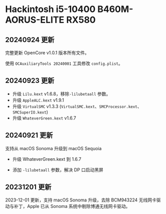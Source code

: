 # Hackintosh i5-10400 B460M-AORUS-ELITE RX580

## 20240924 更新

完整更新 OpenCore v1.0.1 版本所有文件。

使用 `OCAuxiliaryTools 20240001` 工具修改 `config.plist`。

## 20240923 更新

- 升级 `Lilu.kext` v1.6.8，移除`-lilubetaall` 参数。
- 升级 `AppleALC.kext` v1.9.1
- 升级 `VirtualSMC` v1.3.3 (`VirtualSMC.kext`、`SMCProcessor.kext`、`SMCSuperIO.kext`)
- 升级 `WhateverGreen.kext` v1.6.7

## 20240921 更新

支持从 macOS Sonoma 升级到 macOS Sequoia

- 升级 WhateverGreen.kext 到 1.6.7

- 添加 `-lilubetaall` 参数，解决 DP 口启动黑屏

## 20231201 更新

2023-12-01 更新，支持 macOS Sonoma 升级，去除 BCM943224 无线网卡驱动与补丁，Apple 已从 Sonoma 系统中剔除博通无线网卡驱动。